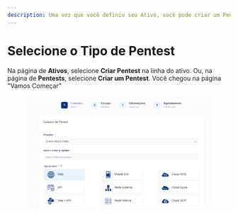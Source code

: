 ```yaml
---
description: Uma vez que você definiu seu Ativo, você pode criar um Pentest
---
```


# Selecione o Tipo de Pentest

Na página de **Ativos**, selecione **Criar Pentest** na linha do ativo. Ou, na página de **Pentests**, selecione **Criar um Pentest**. Você chegou na página "Vamos Começar"

<figure><img src="../../../.gitbook/assets/Captura de tela 2024-05-07 090946.png" alt=""><figcaption></figcaption></figure>
